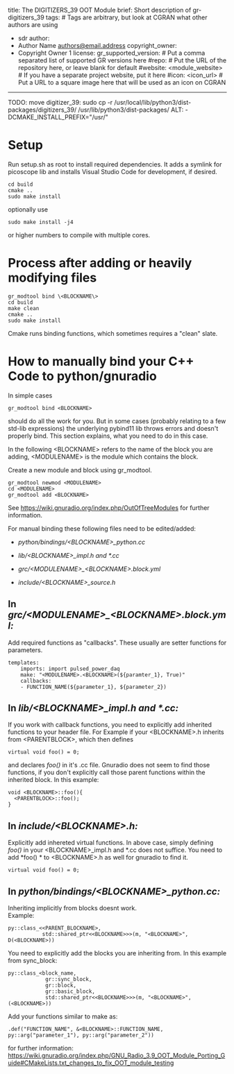 title: The DIGITIZERS_39 OOT Module
brief: Short description of gr-digitizers_39
tags: # Tags are arbitrary, but look at CGRAN what other authors are using
  - sdr
author:
  - Author Name <authors@email.address>
copyright_owner:
  - Copyright Owner 1
license:
gr_supported_version: # Put a comma separated list of supported GR versions here
#repo: # Put the URL of the repository here, or leave blank for default
#website: <module_website> # If you have a separate project website, put it here
#icon: <icon_url> # Put a URL to a square image here that will be used as an icon on CGRAN
---

TODO:
move digitizer_39:
sudo cp -r /usr/local/lib/python3/dist-packages/digitizers_39/ /usr/lib/python3/dist-packages/
ALT:
-DCMAKE_INSTALL_PREFIX="/usr/"

Setup
========
Run setup.sh as root to install required dependencies.
It adds a symlink for picoscope lib and installs Visual Studio Code for development, if desired.

    cd build
    cmake ..
    sudo make install
optionally use 

    sudo make install -j4 
or higher numbers to compile with multiple cores.

Process after adding or heavily modifying files
============

    gr_modtool bind \<BLOCKNAME\>
    cd build
    make clean
    cmake ..
    sudo make install

Cmake runs binding functions, which sometimes requires a "clean" slate.  



How to manually bind your C++ Code to python/gnuradio
=====================================================

In simple cases 

    gr_modtool bind <BLOCKNAME>
should do all the work for you. But in some cases (probably relating to a few std-lib expressions) the underlying pybind11 lib throws errors and doesn't properly bind. This section explains, what you need to do in this case.

In the following \<BLOCKNAME\> refers to the name of the block you are adding, \<MODULENAME\> is the module which contains the block. 

Create a new module and block using gr_modtool.

    gr_modtool newmod <MODULENAME>
    cd <MODULENAME>
    gr_modtool add <BLOCKNAME>
See https://wiki.gnuradio.org/index.php/OutOfTreeModules for further information.


For manual binding these following files need to be edited/added:

* _python/bindings/\<BLOCKNAME\>\_python.cc_

* _lib/\<BLOCKNAME\>\_impl.h and *.cc_

* _grc/\<MODULENAME\>\_\<BLOCKNAME\>.block.yml_

* _include/\<BLOCKNAME\>\_source.h_



In _grc/\<MODULENAME\>\_\<BLOCKNAME\>.block.yml:_
---------------  

Add required functions as "callbacks". These usually are setter functions for parameters.

    templates:
        imports: import pulsed_power_daq
        make: "<MODULENAME>.<BLOCKNAME>(${paramter_1}, True)"
        callbacks:
        - FUNCTION_NAME(${parameter_1}, ${parameter_2})


In _lib/\<BLOCKNAME\>\_impl.h and *.cc:_
---------------  
  
If you work with callback functions, you need to explicitly add inherited functions to your header file.
For Example if your \<BLOCKNAME\>.h inherits from \<PARENTBLOCK\>, which then defines 

    virtual void foo() = 0;

and declares *foo()* in it's .cc file. 
Gnuradio does not seem to find those functions, if you don't explicitly call those parent functions within the inherited block.
In this example:

    void <BLOCKNAME>::foo(){
      <PARENTBLOCK>::foo();
    }



In _include/\<BLOCKNAME\>.h:_
---------------  

Explicitly add inhereted virtual functions. 
In above case, simply defining *foo()*  in your \<BLOCKNAME\>_impl.h and *.cc does not suffice. You need to add *foo() * to \<BLOCKNAME\>.h as well for gnuradio to find it.

    virtual void foo() = 0;

In _python/bindings/\<BLOCKNAME\>\_python.cc:_
----------------------------------------
  
  

Inheriting implicitly from blocks doesnt work.  
Example:  

    py::class_<<PARENT_BLOCKNAME>,  
               std::shared_ptr<<BLOCKNAME>>>(m, "<BLOCKNAME>", D(<BLOCKNAME>))

You need to explicitly add the blocks you are inheriting from. In this example from sync_block:

    py::class_<block_name,  
                gr::sync_block,  
                gr::block,  
                gr::basic_block,  
                std::shared_ptr<<BLOCKNAME>>>(m, "<BLOCKNAME>", (<BLOCKNAME>))  

Add your functions similar to make as:  

    .def("FUNCTION_NAME", &<BLOCKNAME>::FUNCTION_NAME, py::arg("parameter_1"), py::arg("parameter_2"))

for further information:
https://wiki.gnuradio.org/index.php/GNU_Radio_3.9_OOT_Module_Porting_Guide#CMakeLists.txt_changes_to_fix_OOT_module_testing

